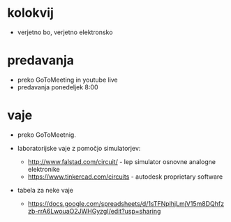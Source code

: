 # kolokvij

- verjetno bo, verjetno elektronsko

# predavanja 
- preko GoToMeeting in youtube live
- predavanja ponedeljek 8:00

# vaje
- preko GoToMeetnig. 
- laboratorijske vaje z pomočjo simulatorjev:
	- http://www.falstad.com/circuit/ - lep simulator osnovne analogne elektronike
	- https://www.tinkercad.com/circuits - autodesk proprietary software

- tabela za neke vaje
	- https://docs.google.com/spreadsheets/d/1sTFNplhjLmjV15m8DQhfzzb-rrA6LwouaO2JWHGyzgI/edit?usp=sharing

